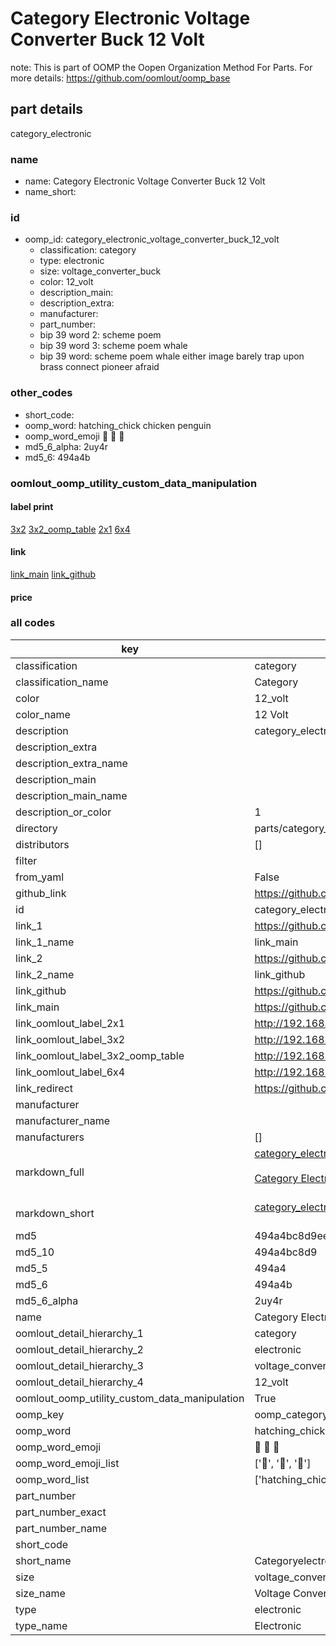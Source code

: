 # Category Electronic Voltage Converter Buck 12 Volt  

note: This is part of OOMP the Oopen Organization Method For Parts. For more details: https://github.com/oomlout/oomp_base

##  part details
  



category_electronic



### name
* name: Category Electronic Voltage Converter Buck 12 Volt
* name_short: 
### id
* oomp_id: category_electronic_voltage_converter_buck_12_volt
  * classification: category
  * type: electronic
  * size: voltage_converter_buck
  * color: 12_volt
  * description_main: 
  * description_extra: 
  * manufacturer: 
  * part_number: 
  * bip 39 word 2: scheme poem
  * bip 39 word 3: scheme poem whale
  * bip 39 word: scheme poem whale either image barely trap upon brass connect pioneer afraid

### other_codes
* short_code: 
* oomp_word: hatching_chick chicken penguin
* oomp_word_emoji :hatching_chick: :chicken: :penguin:
* md5_6_alpha: 2uy4r
* md5_6: 494a4b






### oomlout_oomp_utility_custom_data_manipulation
#### label print
[3x2](http://192.168.1.245:1112/?label=oomp%202uy4r)
[3x2_oomp_table](http://192.168.1.108:1112/?label=oomp%202uy4r)
[2x1](http://192.168.1.242:1112/?label=oomp%202uy4r)
[6x4](http://192.168.1.55:1112/?label=oomp%202uy4r)    

#### link

[link_main](https://github.com/oomlout/oomlout_oomp_version_1_messy/tree/main/parts/category_electronic_voltage_converter_buck_12_volt) [link_github](https://github.com/oomlout/oomlout_oomp_version_1_messy/tree/main/parts/category_electronic_voltage_converter_buck_12_volt)                             

#### price







### all codes 
| key | value |  
| --- | --- |  
| classification | category |  
| classification_name | Category |  
| color | 12_volt |  
| color_name | 12 Volt |  
| description | category_electronic |  
| description_extra |  |  
| description_extra_name |  |  
| description_main |  |  
| description_main_name |  |  
| description_or_color | 1  |  
| directory | parts/category_electronic_voltage_converter_buck_12_volt |  
| distributors | [] |  
| filter |  |  
| from_yaml | False |  
| github_link | https://github.com/oomlout/oomlout_oomp_part_src/tree/main/parts/category_electronic_voltage_converter_buck_12_volt |  
| id | category_electronic_voltage_converter_buck_12_volt |  
| link_1 | https://github.com/oomlout/oomlout_oomp_version_1_messy/tree/main/parts/category_electronic_voltage_converter_buck_12_volt |  
| link_1_name | link_main |  
| link_2 | https://github.com/oomlout/oomlout_oomp_version_1_messy/tree/main/parts/category_electronic_voltage_converter_buck_12_volt |  
| link_2_name | link_github |  
| link_github | https://github.com/oomlout/oomlout_oomp_version_1_messy/tree/main/parts/category_electronic_voltage_converter_buck_12_volt |  
| link_main | https://github.com/oomlout/oomlout_oomp_version_1_messy/tree/main/parts/category_electronic_voltage_converter_buck_12_volt |  
| link_oomlout_label_2x1 | http://192.168.1.242:1112/?label=oomp%202uy4r |  
| link_oomlout_label_3x2 | http://192.168.1.245:1112/?label=oomp%202uy4r |  
| link_oomlout_label_3x2_oomp_table | http://192.168.1.108:1112/?label=oomp%202uy4r |  
| link_oomlout_label_6x4 | http://192.168.1.55:1112/?label=oomp%202uy4r |  
| link_redirect | https://github.com/oomlout/oomlout_oomp_version_1_messy/tree/main/parts/category_electronic_voltage_converter_buck_12_volt |  
| manufacturer |  |  
| manufacturer_name |  |  
| manufacturers | [] |  
| markdown_full | [category_electronic_voltage_converter_buck_12_volt](none)<br>[](none)<br>[Category Electronic Voltage Converter Buck 12 Volt](none)<br><br> |  
| markdown_short | [category_electronic_voltage_converter_buck_12_volt](none)<br><br> |  
| md5 | 494a4bc8d9eefce84a38a471f369c605 |  
| md5_10 | 494a4bc8d9 |  
| md5_5 | 494a4 |  
| md5_6 | 494a4b |  
| md5_6_alpha | 2uy4r |  
| name | Category Electronic Voltage Converter Buck 12 Volt |  
| oomlout_detail_hierarchy_1 | category |  
| oomlout_detail_hierarchy_2 | electronic |  
| oomlout_detail_hierarchy_3 | voltage_converter_buck |  
| oomlout_detail_hierarchy_4 | 12_volt |  
| oomlout_oomp_utility_custom_data_manipulation | True |  
| oomp_key | oomp_category_electronic_voltage_converter_buck_12_volt |  
| oomp_word | hatching_chick chicken penguin |  
| oomp_word_emoji | :hatching_chick: :chicken: :penguin: |  
| oomp_word_emoji_list | [':hatching_chick:', ':chicken:', ':penguin:'] |  
| oomp_word_list | ['hatching_chick', 'chicken', 'penguin'] |  
| part_number |  |  
| part_number_exact |  |  
| part_number_name |  |  
| short_code |  |  
| short_name | Categoryelectronic |  
| size | voltage_converter_buck |  
| size_name | Voltage Converter Buck |  
| type | electronic |  
| type_name | Electronic |  

